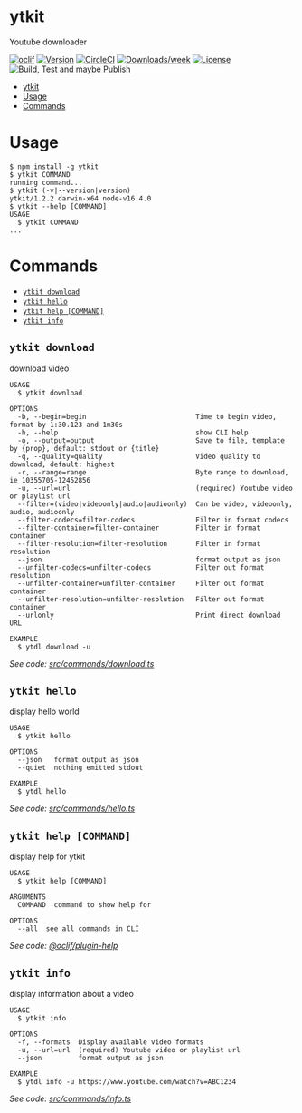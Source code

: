 # ytkit

Youtube downloader

[![oclif](https://img.shields.io/badge/cli-oclif-brightgreen.svg)](https://oclif.io)
[![Version](https://img.shields.io/npm/v/ytkit.svg)](https://npmjs.org/package/ytkit)
[![CircleCI](https://img.shields.io/circleci/build/github/maggiben/ytkit)](https://circleci.com/gh/maggiben/ytkit/tree/master)
[![Downloads/week](https://img.shields.io/npm/dw/ytkit.svg)](https://npmjs.org/package/ytkit)
[![License](https://img.shields.io/npm/l/ytkit.svg)](https://github.com/maggiben/ytkit/blob/master/package.json)
[![Build, Test and maybe Publish](https://github.com/maggiben/ytkit/actions/workflows/push.yml/badge.svg)](https://github.com/maggiben/ytkit/actions/workflows/push.yml)

<!-- toc -->
* [ytkit](#ytkit)
* [Usage](#usage)
* [Commands](#commands)
<!-- tocstop -->

# Usage

<!-- usage -->
```sh-session
$ npm install -g ytkit
$ ytkit COMMAND
running command...
$ ytkit (-v|--version|version)
ytkit/1.2.2 darwin-x64 node-v16.4.0
$ ytkit --help [COMMAND]
USAGE
  $ ytkit COMMAND
...
```
<!-- usagestop -->

# Commands

<!-- commands -->
* [`ytkit download`](#ytkit-download)
* [`ytkit hello`](#ytkit-hello)
* [`ytkit help [COMMAND]`](#ytkit-help-command)
* [`ytkit info`](#ytkit-info)

## `ytkit download`

download video

```
USAGE
  $ ytkit download

OPTIONS
  -b, --begin=begin                           Time to begin video, format by 1:30.123 and 1m30s
  -h, --help                                  show CLI help
  -o, --output=output                         Save to file, template by {prop}, default: stdout or {title}
  -q, --quality=quality                       Video quality to download, default: highest
  -r, --range=range                           Byte range to download, ie 10355705-12452856
  -u, --url=url                               (required) Youtube video or playlist url
  --filter=(video|videoonly|audio|audioonly)  Can be video, videoonly, audio, audioonly
  --filter-codecs=filter-codecs               Filter in format codecs
  --filter-container=filter-container         Filter in format container
  --filter-resolution=filter-resolution       Filter in format resolution
  --json                                      format output as json
  --unfilter-codecs=unfilter-codecs           Filter out format resolution
  --unfilter-container=unfilter-container     Filter out format container
  --unfilter-resolution=unfilter-resolution   Filter out format container
  --urlonly                                   Print direct download URL

EXAMPLE
  $ ytdl download -u
```

_See code: [src/commands/download.ts](https://github.com/maggiben/ytkit/blob/v1.2.2/src/commands/download.ts)_

## `ytkit hello`

display hello world

```
USAGE
  $ ytkit hello

OPTIONS
  --json   format output as json
  --quiet  nothing emitted stdout

EXAMPLE
  $ ytdl hello
```

_See code: [src/commands/hello.ts](https://github.com/maggiben/ytkit/blob/v1.2.2/src/commands/hello.ts)_

## `ytkit help [COMMAND]`

display help for ytkit

```
USAGE
  $ ytkit help [COMMAND]

ARGUMENTS
  COMMAND  command to show help for

OPTIONS
  --all  see all commands in CLI
```

_See code: [@oclif/plugin-help](https://github.com/oclif/plugin-help/blob/v3.2.2/src/commands/help.ts)_

## `ytkit info`

display information about a video

```
USAGE
  $ ytkit info

OPTIONS
  -f, --formats  Display available video formats
  -u, --url=url  (required) Youtube video or playlist url
  --json         format output as json

EXAMPLE
  $ ytdl info -u https://www.youtube.com/watch?v=ABC1234
```

_See code: [src/commands/info.ts](https://github.com/maggiben/ytkit/blob/v1.2.2/src/commands/info.ts)_
<!-- commandsstop -->
